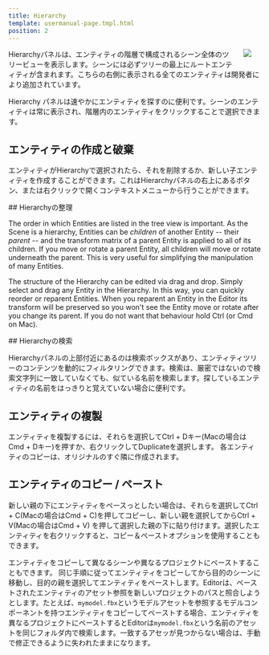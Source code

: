 ```yaml
---
title: Hierarchy
template: usermanual-page.tmpl.html
position: 2
---
```


<img src="/images/user-manual/editor/hierarchy.png" style="float: right; padding: 20px; padding-top: 0px;"></img>

Hierarchyパネルは、エンティティの階層で構成されるシーン全体のツリービューを表示します。シーンには必ずツリーの最上にルートエンティティが含まれます。こちらの右側に表示される全てのエンティティは開発者により追加されています。

Hierarchy パネルは速やかにエンティティを探すのに便利です。シーンのエンティティは常に表示され、階層内のエンティティをクリックすることで選択できます。

## エンティティの作成と破棄

エンティティがHierarchyで選択されたら、それを削除するか、新しい子エンティティを作成することができます。これはHierarchyパネルの右上にあるボタン、または右クリックで開くコンテキストメニューから行うことができます。

## Hierarchyの整理

The order in which Entities are listed in the tree view is important. As the Scene is a hierarchy, Entities can be *children* of another Entity -- their *parent* -- and the transform matrix of a parent Entity is applied to all of its children. If you move or rotate a parent Entity, all children will move or rotate underneath the parent. This is very useful for simplifying the manipulation of many Entities.

The structure of the Hierarchy can be edited via drag and drop. Simply select and drag any Entity in the Hierarchy. In this way, you can quickly reorder or reparent Entities. When you reparent an Entity in the Editor its transform will be preserved so you won't see the Entity move or rotate after you change its parent. If you do not want that behaviour hold Ctrl (or Cmd on Mac).

## Hierarchyの検索

Hierarchyパネルの上部付近にあるのは検索ボックスがあり、エンティティツリーのコンテンツを動的にフィルタリングできます。検索は、厳密ではないので検索文字列に一致していなくても、似ている名前を検索します。探しているエンティティの名前をはっきりと覚えていない場合に便利です。

## エンティティの複製

エンティティを複製するには、それらを選択してCtrl + Dキー(Macの場合はCmd + Dキー)を押すか、右クリックしてDuplicateを選択します。 各エンティティのコピーは、オリジナルのすぐ隣に作成されます。

## エンティティのコピー / ペースト

新しい親の下にエンティティをペースっとしたい場合は、それらを選択してCtrl + C(Macの場合はCmd + C)を押してコピーし、新しい親を選択してからCtrl + V(Macの場合はCmd + V) を押して選択した親の下に貼り付けます。選択したエンティティを右クリックすると、コピー＆ペーストオプションを使用することもできます。

エンティティをコピーして異なるシーンや異なるプロジェクトにペーストすることもできます。 同じ手順に従ってエンティティをコピーしてから目的のシーンに移動し、目的の親を選択してエンティティをペーストします。Editorは、ペーストされたエンティティのアセット参照を新しいプロジェクトのパスと照合しようとします。たとえば、`mymodel.fbx`というモデルアセットを参照するモデルコンポーネントを持つエンティティをコピーしてペーストする場合、エンティティを異なるプロジェクトにペーストするとEditorは`mymodel.fbx`という名前のアセットを同じフォルダ内で検索します。一致するアセッが見つからない場合は、手動で修正できるように失われたままになります。

